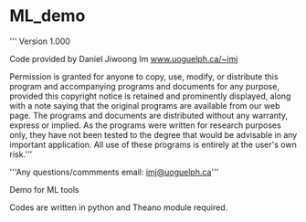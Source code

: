 ML_demo
=======

''' Version 1.000

 Code provided by Daniel Jiwoong Im 
  www.uoguelph.ca/~imj

   Permission is granted for anyone to copy, use, modify, or distribute this
   program and accompanying programs and documents for any purpose, provided
   this copyright notice is retained and prominently displayed, along with
   a note saying that the original programs are available from our
   web page.
   The programs and documents are distributed without any warranty, express or
   implied.  As the programs were written for research purposes only, they have
   not been tested to the degree that would be advisable in any important
   application.  All use of these programs is entirely at the user's own risk.'''

   '''Any questions/commments email: imj@uoguelph.ca'''



Demo for ML tools 

Codes are written in python and Theano module required.



